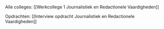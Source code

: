Alle colleges:
[[Werkcollege 1 Journalistiek en Redactionele Vaardigheden]]

Opdrachten:
[[Interview opdracht Journalistiek en Redactionele Vaardigheden]]

